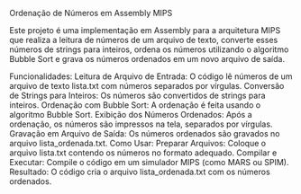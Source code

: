 Ordenação de Números em Assembly MIPS


Este projeto é uma implementação em Assembly para a arquitetura MIPS que realiza a leitura de números de um arquivo de texto, converte esses números de strings para inteiros, ordena os números utilizando o algoritmo Bubble Sort e grava os números ordenados em um novo arquivo de saída.

Funcionalidades:
Leitura de Arquivo de Entrada: O código lê números de um arquivo de texto lista.txt com números separados por vírgulas.
Conversão de Strings para Inteiros: Os números são convertidos de strings para inteiros.
Ordenação com Bubble Sort: A ordenação é feita usando o algoritmo Bubble Sort.
Exibição dos Números Ordenados: Após a ordenação, os números são impressos na tela, separados por vírgulas.
Gravação em Arquivo de Saída: Os números ordenados são gravados no arquivo lista_ordenada.txt.
Como Usar:
Preparar Arquivos: Coloque o arquivo lista.txt contendo os números no formato adequado.
Compilar e Executar: Compile o código em um simulador MIPS (como MARS ou SPIM).
Resultado: O código cria o arquivo lista_ordenada.txt com os números ordenados.
